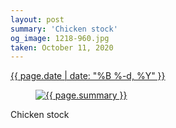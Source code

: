 ```yaml
---
layout: post
summary: 'Chicken stock'
og_image: 1218-960.jpg
taken: October 11, 2020
---
```


<div class="post">
 <time>
  <a href="/1218">
   {{ page.date | date: "%B %-d, %Y" }}
  </a>
 </time>
 <a href="/1218">
  <figure data-taken="10/11/2020">
   <img alt="{{ page.summary }}" sizes="(min-width: 700px) 50vw, calc(100vw - 2rem)" src="{{ site.assets_url }}/1218-480.jpg" srcset="{{ site.assets_url }}/1218-240.jpg 240w, {{ site.assets_url }}/1218-480.jpg 480w, {{ site.assets_url }}/1218-720.jpg 720w, {{ site.assets_url }}/1218-960.jpg 960w"/>
  </figure>
 </a>
 <span>
  Chicken stock
 </span>
</div>
